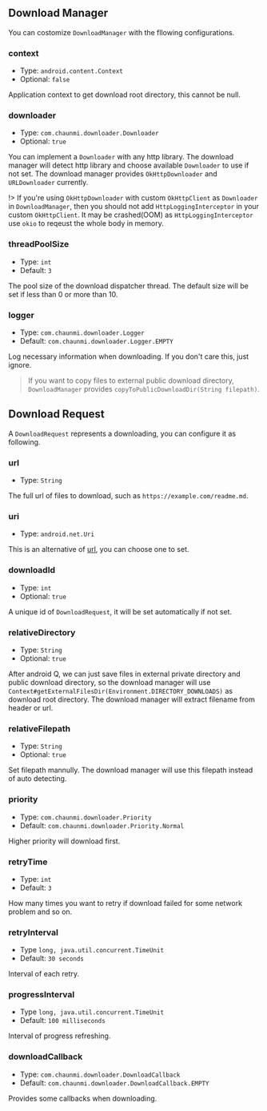 ## Download Manager

You can costomize `DownloadManager` with the fllowing configurations.


### context

* Type: `android.content.Context`
* Optional: `false`

Application context to get download root directory, this cannot be null.

### downloader

* Type: `com.chaunmi.downloader.Downloader`
* Optional: `true`

You can implement a `Downloader` with any http library. The download manager will detect http library and choose available `Downloader` to use if not set. The download manager provides `OkHttpDownloader` and `URLDownloader` currently.

!> If you're using `OkHttpDownloader` with custom `OkHttpClient` as `Downloader` in `DownloadManager`, then you should not add `HttpLoggingInterceptor` in your custom `OkHttpClient`. It may be crashed(OOM) as `HttpLoggingInterceptor ` use `okio` to reqeust the whole body in memory.

### threadPoolSize

* Type: `int`
* Default: `3`

The pool size of the download dispatcher thread. The default size will be set if less than 0 or more than 10. 

### logger

* Type: `com.chaunmi.downloader.Logger`
* Default: `com.chaunmi.downloader.Logger.EMPTY`

Log necessary information when downloading. If you don't care this, just ignore.

> If you want to copy files to external public download directory, `DownloadManager` provides `copyToPublicDownloadDir(String filepath)`.


## Download Request

A `DownloadRequest` represents a downloading, you can configure it as following.

### url

* Type: `String`

The full url of files to download, such as `https://example.com/readme.md`.

### uri

* Type: `android.net.Uri`

This is an alternative of [url](#url), you can choose one to set.

### downloadId

* Type: `int`
* Optional: `true`

A unique id of `DownloadRequest`, it will be set automatically if not set.

### relativeDirectory

* Type: `String`
* Optional: `true`

After android Q, we can just save files in external private directory and public download directory, so the download manager will use `Context#getExternalFilesDir(Environment.DIRECTORY_DOWNLOADS)` as download root directory. The download manager will extract filename from header or url.

### relativeFilepath

* Type: `String`
* Optional: `true`

Set filepath mannully. The download manager will use this filepath instead of auto detecting.

### priority

* Type: `com.chaunmi.downloader.Priority`
* Default: `com.chaunmi.downloader.Priority.Normal`

Higher priority will download first.

### retryTime

* Type: `int`
* Default: `3`

How many times you want to retry if download failed for some network problem and so on.

### retryInterval

* Type `long, java.util.concurrent.TimeUnit`
* Default: `30 seconds`

Interval of each retry.

### progressInterval

* Type `long, java.util.concurrent.TimeUnit`
* Default: `100 milliseconds`

Interval of progress refreshing.

### downloadCallback

* Type: `com.chaunmi.downloader.DownloadCallback`
* Default: `com.chaunmi.downloader.DownloadCallback.EMPTY`

Provides some callbacks when downloading.

